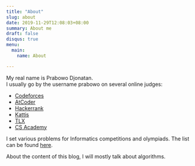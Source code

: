```yaml
---
title: "About"
slug: about
date: 2019-11-29T12:08:03+08:00
summary: About me
draft: false
disqus: true
menu:
  main:
    name: About

---
```



My real name is Prabowo Djonatan. \
I usually go by the username prabowo on several online judges:

- [Codeforces](https://codeforces.com/profile/Prabowo)
- [AtCoder](https://atcoder.jp/users/prabowo)
- [Hackerrank](https://www.hackerrank.com/Prabowo)
- [Kattis](https://open.kattis.com/users/prabowo)
- [TLX](https://tlx.toki.id/profiles/prabowo)
- [CS Academy](https://csacademy.com/user/prabowo)

I set various problems for Informatics competitions and olympiads.
The list can be found [here](/problems).

About the content of this blog, I will mostly talk about algorithms.
